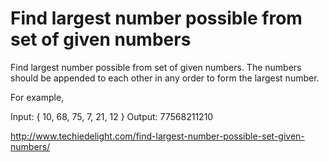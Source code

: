 # Find largest number possible from set of given numbers

Find largest number possible from set of given numbers. The numbers should be appended to each other in any order to form the largest number.

For example,

Input:  { 10, 68, 75, 7, 21, 12 }
Output: 77568211210

http://www.techiedelight.com/find-largest-number-possible-set-given-numbers/